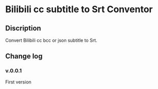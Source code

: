 # Bilibili cc subtitle to Srt Conventor
## Discription
Convert Bilibili cc bcc or json subtitle to Srt.

## Change log
### v.0.0.1
First version